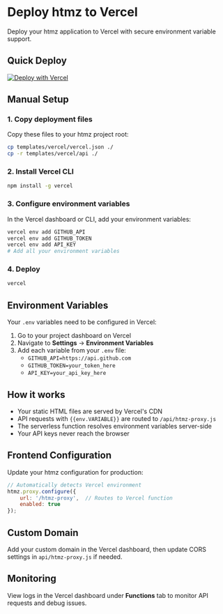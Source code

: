 # Deploy htmz to Vercel

Deploy your htmz application to Vercel with secure environment variable support.

## Quick Deploy

[![Deploy with Vercel](https://vercel.com/button)](https://vercel.com/new/clone?repository-url=https%3A%2F%2Fgithub.com%2Fwilltheesfeld%2Fhtmz)

## Manual Setup

### 1. Copy deployment files

Copy these files to your htmz project root:

```bash
cp templates/vercel/vercel.json ./
cp -r templates/vercel/api ./
```

### 2. Install Vercel CLI

```bash
npm install -g vercel
```

### 3. Configure environment variables

In the Vercel dashboard or CLI, add your environment variables:

```bash
vercel env add GITHUB_API
vercel env add GITHUB_TOKEN
vercel env add API_KEY
# Add all your environment variables
```

### 4. Deploy

```bash
vercel
```

## Environment Variables

Your `.env` variables need to be configured in Vercel:

1. Go to your project dashboard on Vercel
2. Navigate to **Settings** → **Environment Variables**
3. Add each variable from your `.env` file:
   - `GITHUB_API=https://api.github.com`
   - `GITHUB_TOKEN=your_token_here`
   - `API_KEY=your_api_key_here`

## How it works

- Your static HTML files are served by Vercel's CDN
- API requests with `{{env.VARIABLE}}` are routed to `/api/htmz-proxy.js`
- The serverless function resolves environment variables server-side
- Your API keys never reach the browser

## Frontend Configuration

Update your htmz configuration for production:

```javascript
// Automatically detects Vercel environment
htmz.proxy.configure({
    url: '/htmz-proxy',  // Routes to Vercel function
    enabled: true
});
```

## Custom Domain

Add your custom domain in the Vercel dashboard, then update CORS settings in `api/htmz-proxy.js` if needed.

## Monitoring

View logs in the Vercel dashboard under **Functions** tab to monitor API requests and debug issues.